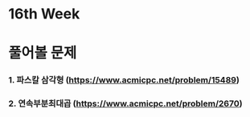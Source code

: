 # 16th Week
# 풀어볼 문제 
### 1. 파스칼 삼각형 (https://www.acmicpc.net/problem/15489)
### 2. 연속부분최대곱 (https://www.acmicpc.net/problem/2670)